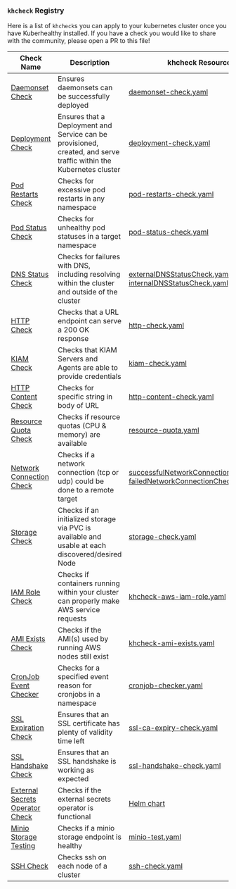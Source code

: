 ### `khcheck` Registry

Here is a list of `khcheck`s you can apply to your kubernetes cluster once you have Kuberhealthy installed.  If you have a check you would like to share with the community, please open a PR to this file!


| Check Name                                                                      | Description                                                                                                        | khcheck Resource                                                                                                                                                                                                      | Contributor          |
| ------------------------------------------------------------------------------- | ------------------------------------------------------------------------------------------------------------------ | --------------------------------------------------------------------------------------------------------------------------------------------------------------------------------------------------------------------- | -------------------- |
| [Daemonset Check](https://github.com/kuberhealthy/kuberhealthy/blob/master/cmd/daemonset-check/README.md)                             | Ensures daemonsets can be successfully deployed                                                                    | [daemonset-check.yaml](https://github.com/kuberhealthy/kuberhealthy/blob/master/cmd/daemonset-check/daemonset-check.yaml)                                                                                                                                                   | @integrii @joshulyne |
| [Deployment Check](https://github.com/kuberhealthy/kuberhealthy/blob/master/cmd/deployment-check/README.md)                           | Ensures that a Deployment and Service can be provisioned, created, and serve traffic within the Kubernetes cluster | [deployment-check.yaml](https://github.com/kuberhealthy/kuberhealthy/blob/master/cmd/deployment-check/deployment-check.yaml)                                                                                                                                                | @jonnydawg           |
| [Pod Restarts Check](https://github.com/kuberhealthy/kuberhealthy/blob/master/cmd/pod-restarts-check/README.md)                       | Checks for excessive pod restarts in any namespace                                                                 | [pod-restarts-check.yaml](https://github.com/kuberhealthy/kuberhealthy/blob/master/cmd/pod-restarts-check/pod-restarts-check.yaml)                                                                                                                                          | @integrii @joshulyne |
| [Pod Status Check](https://github.com/kuberhealthy/kuberhealthy/blob/master/cmd/pod-status-check/README.md)                           | Checks for unhealthy pod statuses in a target namespace                                                            | [pod-status-check.yaml](https://github.com/kuberhealthy/kuberhealthy/blob/master/cmd/pod-status-check/pod-status-check.yaml)                                                                                                                                                | @integrii @rukatm    |
| [DNS Status Check](https://github.com/kuberhealthy/kuberhealthy/blob/master/cmd/dns-resolution-check/README.md)                       | Checks for failures with DNS, including resolving within the cluster and outside of the cluster                    | [externalDNSStatusCheck.yaml](https://github.com/kuberhealthy/kuberhealthy/blob/master/cmd/dns-resolution-check/externalDNSStatusCheck.yaml) [internalDNSStatusCheck.yaml](https://github.com/kuberhealthy/kuberhealthy/blob/master/cmd/dns-resolution-check/internalDNSStatusCheck.yaml)                                         | @integrii @joshulyne |
| [HTTP Check](https://github.com/kuberhealthy/kuberhealthy/blob/master/cmd/http-check/README.md)                                       | Checks that a URL endpoint can serve a 200 OK response                                                             | [http-check.yaml](https://github.com/kuberhealthy/kuberhealthy/blob/master/cmd/http-check/http-check.yaml)                                                                                                                                                                  | @jonnydawg           |
| [KIAM Check](https://github.com/kuberhealthy/kuberhealthy/blob/master/cmd/kiam-check/README.md)                                       | Checks that KIAM Servers and Agents are able to provide credentials                                                | [kiam-check.yaml](https://github.com/kuberhealthy/kuberhealthy/blob/master/cmd/kiam-check/kiam-check.yaml)                                                                                                                                                                  | @jonnydawg           |
| [HTTP Content Check](https://github.com/kuberhealthy/kuberhealthy/blob/master/cmd/http-content-check/README.md)                       | Checks for specific string in body of URL                                                                          | [http-content-check.yaml](https://github.com/kuberhealthy/kuberhealthy/blob/master/cmd/http-content-check/http-content-check.yaml)                                                                                                                                          | @jdowni000           |
| [Resource Quota Check](https://github.com/kuberhealthy/kuberhealthy/blob/master/cmd/resource-quota-check/README.md)                   | Checks if resource quotas (CPU & memory) are available                                                             | [resource-quota.yaml](https://github.com/kuberhealthy/kuberhealthy/blob/master/cmd/resource-quota-check/resource-quota.yaml)                                                                                                                                                | @jonnydawg           |
| [Network Connection Check](https://github.com/kuberhealthy/kuberhealthy/blob/master/cmd/network-connection-check/README.md)           | Checks if a network connection (tcp or udp) could be done to a remote target                                       | [successfulNetworkConnectionCheck.yaml](https://github.com/kuberhealthy/kuberhealthy/blob/master/cmd/network-connection-check/successfulNetworkConnectionCheck.yaml) [failedNetworkConnectionCheck.yaml](https://github.com/kuberhealthy/kuberhealthy/blob/master/cmd/network-connection-check/failedNetworkConnectionCheck.yaml) | @bavarianbidi        |
| [Storage Check](https://github.com/ChrisHirsch/kuberhealthy-storage-check)      | Checks if an initialized storage via PVC is available and usable at each discovered/desired Node                   | [storage-check.yaml](https://github.com/ChrisHirsch/kuberhealthy-storage-check/blob/master/deploy/storage-check.yaml)                                                                                                 | @chrishirsch         |
| [IAM Role Check](https://github.com/mmogylenko/kuberhealthy-aws-iam-role-check) | Checks if containers running within your cluster can properly make AWS service requests                            | [khcheck-aws-iam-role.yaml](https://github.com/mmogylenko/kuberhealthy-aws-iam-role-check/blob/master/example/khcheck-aws-iam-role.yaml)                                                                              | @mmogylenko          |
| [AMI Exists Check](https://github.com/mtougeron/kuberhealthy-ami-exists-check)  | Checks if the AMI(s) used by running AWS nodes still exist                                                         | [khcheck-ami-exists.yaml](https://github.com/mtougeron/kuberhealthy-ami-exists-check/tree/main/example)                                                                                                               | @mtougeron           |
| [CronJob Event Checker](https://github.com/kuberhealthy/kuberhealthy/blob/master/cmd/cronjob-checker/README.md)                       | Checks for a specified event reason for cronjobs in a namespace                                                    | [cronjob-checker.yaml](https://github.com/kuberhealthy/kuberhealthy/blob/master/cmd/cronjob-checker/cronjob-checker.yaml)                                                                                                                                                   | @jdowni000           |
| [SSL Expiration Check](https://github.com/kuberhealthy/kuberhealthy/blob/master/cmd/ssl-expiry-check/README.md)                       | Ensures that an SSL certificate has plenty of validity time left                                                   | [ssl-ca-expiry-check.yaml](https://github.com/kuberhealthy/kuberhealthy/blob/master/cmd/ssl-expiry-check/ssl-ca-expiry-check.yaml)                                                                                                                                          | @zjhans           |
| [SSL Handshake Check](https://github.com/kuberhealthy/kuberhealthy/blob/master/cmd/ssl-handshake-check/README.md)                       | Ensures that an SSL handshake is working as expected                                                             | [ssl-handshake-check.yaml](https://github.com/kuberhealthy/kuberhealthy/blob/master/cmd/ssl-handshake-check/ssl-handshake-check.yaml) | @zjhans |
| [External Secrets Operator Check](https://github.com/Nick-Triller/khcheck-external-secrets)                           | Checks if the external secrets operator is functional                        | [Helm chart](https://github.com/Nick-Triller/khcheck-external-secrets/tree/master/charts/khcheck-external-secrets)                                                                                                                                                   | @Nick-Triller          | 
| [Minio Storage Testing](https://github.com/kuberhealthy/minio-test)                     | Checks if a minio storage endpoint is healthy                       | [minio-test.yaml](https://github.com/kuberhealthy/minio-test/blob/main/minio-test.yaml)                                                                                                                                                   | @rjacks161          |
| [SSH Check](https://github.com/kuberhealthy/ssh-check)                     | Checks ssh on each node of a cluster                       | [ssh-check.yaml](https://github.com/kuberhealthy/ssh-check/blob/main/ssh-check.yaml)                                                                                                                                                   | @rjacks161          |

